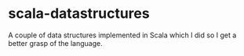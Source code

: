 # scala-datastructures
A couple of data structures implemented in Scala which I did so I get a better grasp of the language.
